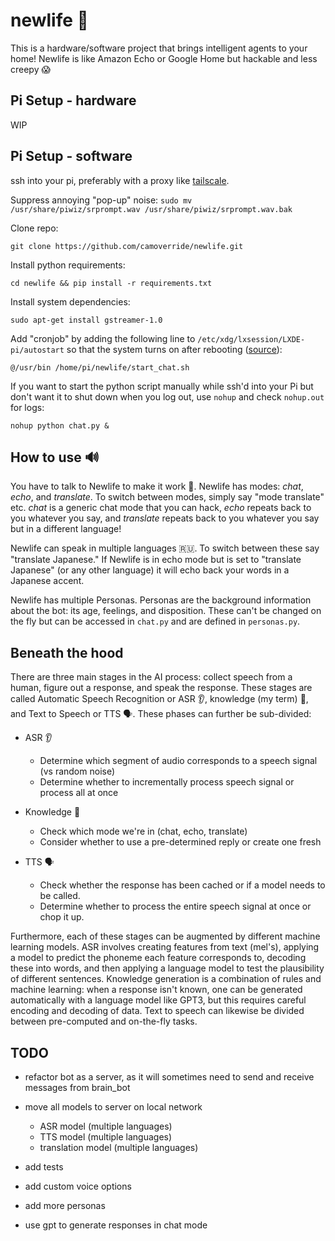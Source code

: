 # newlife 🤖

This is a hardware/software project that brings intelligent agents to your home! Newlife is like Amazon Echo or Google Home but hackable and less creepy 😱


## Pi Setup - hardware

WIP


## Pi Setup - software

ssh into your pi, preferably with a proxy like [tailscale](https://tailscale.com/).

Suppress annoying "pop-up" noise:
`sudo mv /usr/share/piwiz/srprompt.wav /usr/share/piwiz/srprompt.wav.bak`

Clone repo:

`git clone https://github.com/camoverride/newlife.git`

Install python requirements:

`cd newlife && pip install -r requirements.txt`

Install system dependencies:

`sudo apt-get install gstreamer-1.0`

Add "cronjob" by adding the following line to `/etc/xdg/lxsession/LXDE-pi/autostart` so that the system turns on after rebooting ([source](https://raspberrypi.stackexchange.com/questions/127927/pygame-mixer-does-not-play-sound-when-started-in-cron)):

```
@/usr/bin /home/pi/newlife/start_chat.sh
```

If you want to start the python script manually while ssh'd into your Pi but don't want it to shut down when you log out, use `nohup` and check `nohup.out` for logs:

`nohup python chat.py &`


## How to use 🔊

You have to talk to Newlife to make it work 💬. Newlife has modes: _chat_, _echo_, and _translate_. To switch between modes, simply say "mode translate" etc. _chat_ is a generic chat mode that you can hack, _echo_ repeats back to you whatever you say, and _translate_ repeats back to you whatever you say but in a different language!

Newlife can speak in multiple languages 🇷🇺. To switch between these say "translate Japanese." If Newlife is in echo mode but is set to "translate Japanese" (or any other language) it will echo back your words in a Japanese accent.

Newlife has multiple Personas. Personas are the background information about the bot: its age, feelings, and disposition. These can't be changed on the fly but can be accessed in `chat.py` and are defined in `personas.py`.


## Beneath the hood

There are three main stages in the AI process: collect speech from a human, figure out a response, and speak the response. These stages are called Automatic Speech Recognition or ASR 👂, knowledge (my term) 🧠, and Text to Speech or TTS 🗣️. These phases can further be sub-divided:

- ASR 👂
    - Determine which segment of audio corresponds to a speech signal (vs random noise)
    - Determine whether to incrementally process speech signal or process all at once

- Knowledge 🧠
    - Check which mode we're in (chat, echo, translate)
    - Consider whether to use a pre-determined reply or create one fresh

- TTS 🗣️
    - Check whether the response has been cached or if a model needs to be called.
    - Determine whether to process the entire speech signal at once or chop it up.

Furthermore, each of these stages can be augmented by different machine learning models. ASR involves creating features from text (mel's), applying a model to predict the phoneme each feature corresponds to, decoding these into words, and then applying a language model to test the plausibility of different sentences. Knowledge generation is a combination of rules and machine learning: when a response isn't known, one can be generated automatically with a language model like GPT3, but this requires careful encoding and decoding of data. Text to speech can likewise be divided between pre-computed and on-the-fly tasks.


## TODO
- refactor bot as a server, as it will sometimes need to send and receive messages from brain_bot
- move all models to server on local network
    - ASR model (multiple languages)
    - TTS model (multiple languages)
    - translation model (multiple languages)

- add tests
- add custom voice options
- add more personas
- use gpt to generate responses in chat mode
